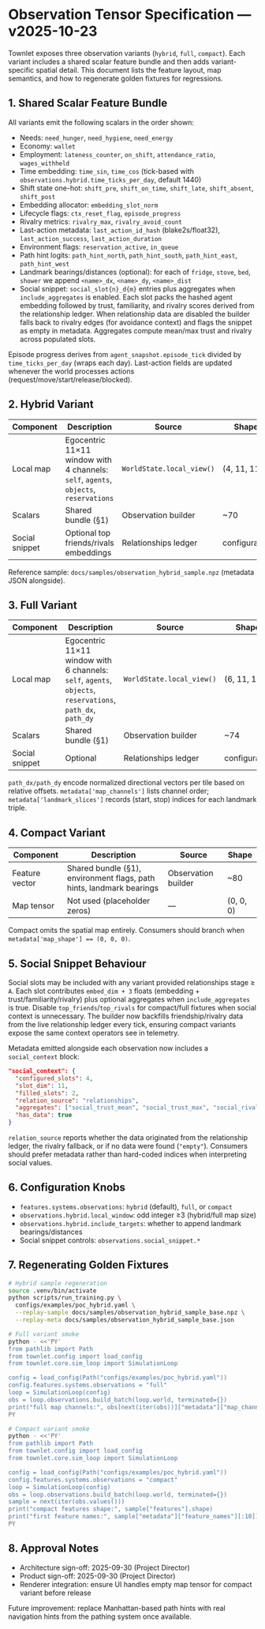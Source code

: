 # Observation Tensor Specification — v2025-10-23

Townlet exposes three observation variants (`hybrid`, `full`, `compact`). Each
variant includes a shared scalar feature bundle and then adds variant-specific
spatial detail. This document lists the feature layout, map semantics, and how
to regenerate golden fixtures for regressions.

## 1. Shared Scalar Feature Bundle

All variants emit the following scalars in the order shown:

- Needs: `need_hunger`, `need_hygiene`, `need_energy`
- Economy: `wallet`
- Employment: `lateness_counter`, `on_shift`, `attendance_ratio`, `wages_withheld`
- Time embedding: `time_sin`, `time_cos` (tick-based with
  `observations.hybrid.time_ticks_per_day`, default 1440)
- Shift state one-hot: `shift_pre`, `shift_on_time`, `shift_late`, `shift_absent`, `shift_post`
- Embedding allocator: `embedding_slot_norm`
- Lifecycle flags: `ctx_reset_flag`, `episode_progress`
- Rivalry metrics: `rivalry_max`, `rivalry_avoid_count`
- Last-action metadata: `last_action_id_hash` (blake2s/float32), `last_action_success`,
  `last_action_duration`
- Environment flags: `reservation_active`, `in_queue`
- Path hint logits: `path_hint_north`, `path_hint_south`, `path_hint_east`, `path_hint_west`
- Landmark bearings/distances (optional): for each of `fridge`, `stove`, `bed`, `shower`
  we append `<name>_dx`, `<name>_dy`, `<name>_dist`
- Social snippet: `social_slot{n}_d{m}` entries plus aggregates when
  `include_aggregates` is enabled. Each slot packs the hashed agent embedding
  followed by trust, familiarity, and rivalry scores derived from the relationship
  ledger. When relationship data are disabled the builder falls back to rivalry
  edges (for avoidance context) and flags the snippet as empty in metadata.
  Aggregates compute mean/max trust and rivalry across populated slots.

Episode progress derives from `agent_snapshot.episode_tick` divided by
`time_ticks_per_day` (wraps each day). Last-action fields are updated whenever the
world processes actions (request/move/start/release/blocked).

## 2. Hybrid Variant

| Component | Description | Source | Shape |
| --- | --- | --- | --- |
| Local map | Egocentric 11×11 window with 4 channels: `self`, `agents`, `objects`, `reservations` | `WorldState.local_view()` | (4, 11, 11) |
| Scalars | Shared bundle (§1) | Observation builder | ~70 |
| Social snippet | Optional top friends/rivals embeddings | Relationships ledger | configurable |

Reference sample: `docs/samples/observation_hybrid_sample.npz` (metadata JSON alongside).

## 3. Full Variant

| Component | Description | Source | Shape |
| --- | --- | --- | --- |
| Local map | Egocentric 11×11 window with 6 channels: `self`, `agents`, `objects`, `reservations`, `path_dx`, `path_dy` | `WorldState.local_view()` | (6, 11, 11) |
| Scalars | Shared bundle (§1) | Observation builder | ~74 |
| Social snippet | Optional | Relationships ledger | configurable |

`path_dx/path_dy` encode normalized directional vectors per tile based on relative offsets.
`metadata['map_channels']` lists channel order; `metadata['landmark_slices']` records
(start, stop) indices for each landmark triple.

## 4. Compact Variant

| Component | Description | Source | Shape |
| --- | --- | --- | --- |
| Feature vector | Shared bundle (§1), environment flags, path hints, landmark bearings | Observation builder | ~80 |
| Map tensor | Not used (placeholder zeros) | — | (0, 0, 0) |

Compact omits the spatial map entirely. Consumers should branch when
`metadata['map_shape'] == (0, 0, 0)`.

## 5. Social Snippet Behaviour

Social slots may be included with any variant provided relationships stage ≥ `A`. Each
slot contributes `embed_dim + 3` floats (embedding + trust/familiarity/rivalry) plus
optional aggregates when `include_aggregates` is true. Disable `top_friends`/`top_rivals`
for compact/full fixtures when social context is unnecessary. The builder now backfills
friendship/rivalry data from the live relationship ledger every tick, ensuring compact
variants expose the same context operators see in telemetry.

Metadata emitted alongside each observation now includes a `social_context` block:

```json
"social_context": {
  "configured_slots": 4,
  "slot_dim": 11,
  "filled_slots": 2,
  "relation_source": "relationships",
  "aggregates": ["social_trust_mean", "social_trust_max", "social_rivalry_mean", "social_rivalry_max"],
  "has_data": true
}
```

`relation_source` reports whether the data originated from the relationship ledger,
the rivalry fallback, or if no data were found (`"empty"`). Consumers should prefer
metadata rather than hard-coded indices when interpreting social values.

## 6. Configuration Knobs

- `features.systems.observations`: `hybrid` (default), `full`, or `compact`
- `observations.hybrid.local_window`: odd integer ≥3 (hybrid/full map size)
- `observations.hybrid.include_targets`: whether to append landmark bearings/distances
- Social snippet controls: `observations.social_snippet.*`

## 7. Regenerating Golden Fixtures

```bash
# Hybrid sample regeneration
source .venv/bin/activate
python scripts/run_training.py \
  configs/examples/poc_hybrid.yaml \
  --replay-sample docs/samples/observation_hybrid_sample_base.npz \
  --replay-meta docs/samples/observation_hybrid_sample_base.json

# Full variant smoke
python - <<'PY'
from pathlib import Path
from townlet.config import load_config
from townlet.core.sim_loop import SimulationLoop

config = load_config(Path("configs/examples/poc_hybrid.yaml"))
config.features.systems.observations = "full"
loop = SimulationLoop(config)
obs = loop.observations.build_batch(loop.world, terminated={})
print("full map channels:", obs[next(iter(obs))]["metadata"]["map_channels"])
PY

# Compact variant smoke
python - <<'PY'
from pathlib import Path
from townlet.config import load_config
from townlet.core.sim_loop import SimulationLoop

config = load_config(Path("configs/examples/poc_hybrid.yaml"))
config.features.systems.observations = "compact"
loop = SimulationLoop(config)
obs = loop.observations.build_batch(loop.world, terminated={})
sample = next(iter(obs.values()))
print("compact features shape:", sample["features"].shape)
print("first feature names:", sample["metadata"]["feature_names"][:10])
PY
```

## 8. Approval Notes

- Architecture sign-off: 2025-09-30 (Project Director)
- Product sign-off: 2025-09-30 (Project Director)
- Renderer integration: ensure UI handles empty map tensor for compact variant before release

Future improvement: replace Manhattan-based path hints with real navigation hints from
the pathing system once available.
